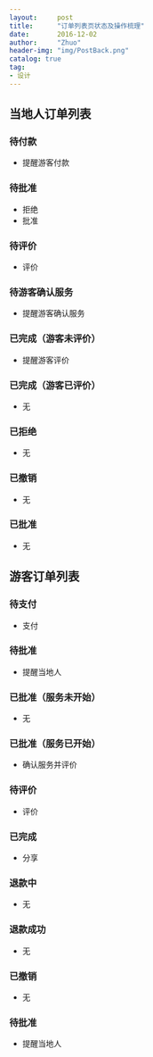 ```yaml
---
layout:     post
title:      "订单列表页状态及操作梳理"
date:       2016-12-02
author:     "Zhuo"
header-img: "img/PostBack.png"
catalog: true
tag:
- 设计
---
```


## 当地人订单列表

### 待付款
- 提醒游客付款

### 待批准
- 拒绝
- 批准

### 待评价
- 评价

### 待游客确认服务
- 提醒游客确认服务

### 已完成（游客未评价）
- 提醒游客评价

### 已完成（游客已评价）
- 无

### 已拒绝
- 无

### 已撤销
- 无

### 已批准
- 无

## 游客订单列表
### 待支付
- 支付

### 待批准
- 提醒当地人

### 已批准（服务未开始）
- 无

### 已批准（服务已开始）
- 确认服务并评价

### 待评价
- 评价

### 已完成
- 分享

### 退款中
- 无

### 退款成功
- 无

### 已撤销
- 无

### 待批准
- 提醒当地人